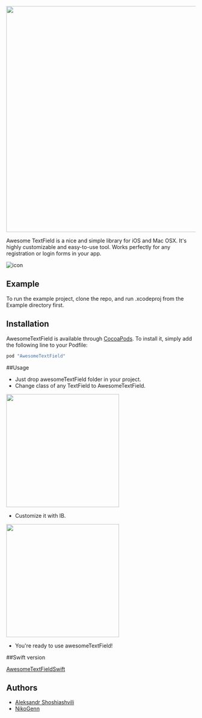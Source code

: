 <img src="http://onemoreapp.ru/atext/atext.png" width="600px"></img>

Awesome TextField is a nice and simple library for iOS and Mac OSX. It's highly customizable and easy-to-use tool. Works perfectly for any registration or login forms in your app. 

![icon](http://onemoreapp.ru/atext/afield.gif)

## Example

To run the example project, clone the repo, and run .xcodeproj from the Example directory first.

## Installation

AwesomeTextField is available through [CocoaPods](http://cocoapods.org). To install
it, simply add the following line to your Podfile:

```ruby
pod "AwesomeTextField"
```

##Usage
<em></em>

* Just drop awesomeTextField folder in your project.
* Change class of any TextField to AwesomeTextField.

<img src="http://onemoreapp.ru/atext/class.png" width="300px"></img>

* Customize it with IB.

<img src="http://onemoreapp.ru/atext/customize.png" width="300px"></img>


* You're ready to use awesomeTextField!

##Swift version
<em></em>

[AwesomeTextFieldSwift](https://github.com/aleksandrshoshiashvili/AwesomeTextFieldSwift)

## Authors
* [Aleksandr Shoshiashvili](https://github.com/aleksandrshoshiashvili)
* [NikoGenn](https://github.com/NikoGenn)
